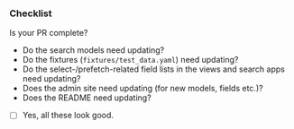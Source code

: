 <!--- Add a brief description of what your PR does here. -->

### Checklist

Is your PR complete?

* Do the search models need updating?
* Do the fixtures (`fixtures/test_data.yaml`) need updating?
* Do the select-/prefetch-related field lists in the views and search apps need updating?
* Does the admin site need updating (for new models, fields etc.)?
* Does the README need updating?


* [ ] Yes, all these look good.
